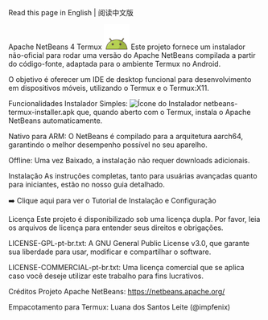 Read this page in English | 阅读中文版

Apache NetBeans 4 Termux <img src="./android-icon.png" width="50" alt="Ícone do Android">
Este projeto fornece um instalador não-oficial para rodar uma versão do Apache NetBeans compilada a partir do código-fonte, adaptada para o ambiente Termux no Android.

O objetivo é oferecer um IDE de desktop funcional para desenvolvimento em dispositivos móveis, utilizando o Termux e o Termux:X11.

Funcionalidades
Instalador Simples: <img src="./installer-icon.png" width="10" alt="Ícone do Instalador"> netbeans-termux-installer.apk que, quando aberto com o Termux, instala o Apache NetBeans automaticamente.

Nativo para ARM: O NetBeans é compilado para a arquitetura aarch64, garantindo o melhor desempenho possível no seu aparelho.

Offline: Uma vez Baixado, a instalação não requer downloads adicionais.

Instalação
As instruções completas, tanto para usuárias avançadas quanto para iniciantes, estão no nosso guia detalhado.

➡️ Clique aqui para ver o Tutorial de Instalação e Configuração

Licença
Este projeto é disponibilizado sob uma licença dupla. Por favor, leia os arquivos de licença para entender seus direitos e obrigações.

LICENSE-GPL-pt-br.txt: A GNU General Public License v3.0, que garante sua liberdade para usar, modificar e compartilhar o software.

LICENSE-COMMERCIAL-pt-br.txt: Uma licença comercial que se aplica caso você deseje utilizar este trabalho para fins lucrativos.

Créditos
Projeto Apache NetBeans: https://netbeans.apache.org/

Empacotamento para Termux: Luana dos Santos Leite (@impfenix)
